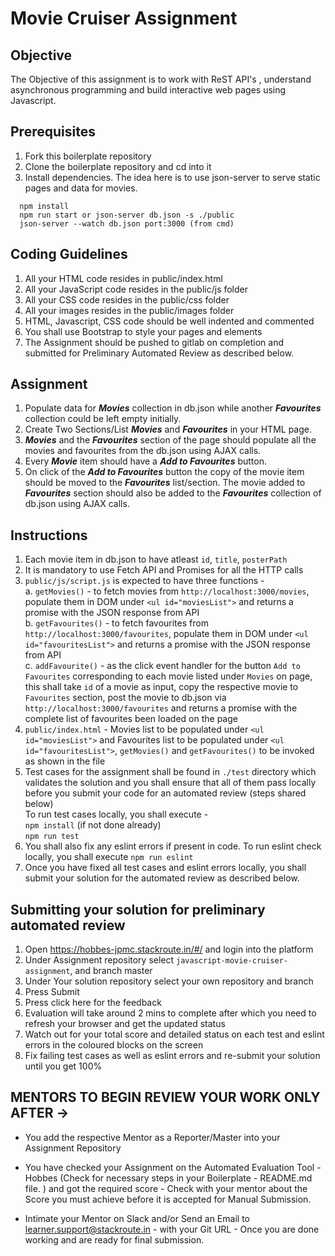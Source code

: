 # Movie Cruiser Assignment

## Objective

The Objective of this assignment is to work with ReST API's , understand asynchronous programming and build interactive web pages using Javascript.  

## Prerequisites

1. Fork this boilerplate repository  
2. Clone the boilerplate repository and cd into it  
3. Install dependencies. The idea here is to use json-server to serve static pages and data for movies.  

```
  npm install
  npm run start or json-server db.json -s ./public
  json-server --watch db.json port:3000 (from cmd)
```

## Coding Guidelines

1. All your HTML code resides in public/index.html  
2. All your JavaScript code resides in the public/js folder  
3. All your CSS code resides in the public/css folder  
4. All your images resides in the public/images folder  
5. HTML, Javascript, CSS code should be well indented and commented  
6. You shall use Bootstrap to style your pages and elements  
7. The Assignment should be pushed to gitlab on completion and submitted for Preliminary Automated Review as described below.  

## Assignment

1. Populate data for ***Movies*** collection in db.json while another ***Favourites*** collection could be left empty initially.  
2. Create Two Sections/List ***Movies*** and ***Favourites*** in your HTML page.  
3. ***Movies*** and the ***Favourites*** section of the page should populate all the movies and favourites from the db.json using AJAX calls.  
4. Every ***Movie*** item should have a ***Add to Favourites*** button.  
5. On click of the ***Add to Favourites*** button the copy of the movie item should be moved to the ***Favourites*** list/section. The movie added to ***Favourites*** section should also be added to the ***Favourites*** collection of db.json using AJAX calls.  

## Instructions 

 1. Each movie item in db.json to have atleast  `id`, `title`, `posterPath` 
 2. It is mandatory to use Fetch API and Promises for all the HTTP calls   
 3. `public/js/script.js` is expected to have three functions -  
 	a. `getMovies()` - to fetch movies from `http://localhost:3000/movies`, populate them in DOM under `<ul id="moviesList">` and returns a promise with the JSON response from API  
	b. `getFavourites()` - to fetch favourites from `http://localhost:3000/favourites`, populate them in DOM under `<ul id="favouritesList">` and returns a promise with the JSON response from API  
	c. `addFavourite()` - as the click event handler for the button `Add to Favourites` corresponding to each movie listed under `Movies` on page, this shall take `id` of a movie as input, copy the respective movie to `Favourites` section, post the movie to db.json via `http://localhost:3000/favourites` and returns a promise with the complete list of favourites been loaded on the page  
 4. `public/index.html` - Movies list to be populated under `<ul id="moviesList">`
 	and Favourites list to be populated under `<ul id="favouritesList">`, `getMovies()` and `getFavourites()` to be invoked as shown in the file  
 5. Test cases for the assignment shall be found in `./test` directory which validates the solution and you shall ensure that all of them pass locally before you submit your code for an automated review (steps shared below)  
	To run test cases locally, you shall execute -  
	`npm install` (if not done already)  
	`npm run test`  
 6. You shall also fix any eslint errors if present in code. To run eslint check locally, you shall execute `npm run eslint`  
 7. Once you have fixed all test cases and eslint errors locally, you shall submit your solution for the automated review as described below.  

## Submitting your solution for preliminary automated review  

 1. Open https://hobbes-jpmc.stackroute.in/#/ and login into the platform  
 2. Under Assignment repository select `javascript-movie-cruiser-assignment`, and branch master  
 3. Under Your solution repository select your own repository and branch  
 4. Press Submit  
 5. Press click here for the feedback  
 6. Evaluation will take around 2 mins to complete after which you need to refresh your browser and get the updated status  
 7. Watch out for your total score and detailed status on each test and eslint errors in the coloured blocks on the screen  
 8. Fix failing test cases as well as eslint errors and re-submit your solution until you get 100%  
 
## MENTORS TO BEGIN REVIEW YOUR WORK ONLY AFTER ->

- You add the respective Mentor as a Reporter/Master into your Assignment Repository

- You have checked your Assignment on the Automated Evaluation Tool - Hobbes (Check for necessary steps in your Boilerplate - README.md file. ) and got the required score - Check with your mentor about the Score you must achieve before it is accepted for Manual Submission.

- Intimate your Mentor on Slack and/or Send an Email to learner.support@stackroute.in - with your Git URL - Once you are done working and are ready for final submission.
 